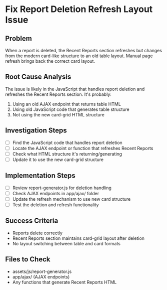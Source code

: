 # Fix Report Deletion Refresh Layout Issue

## Problem
When a report is deleted, the Recent Reports section refreshes but changes from the modern card-like structure to an old table layout. Manual page refresh brings back the correct card layout.

## Root Cause Analysis
The issue is likely in the JavaScript that handles report deletion and refreshes the Recent Reports section. It's probably:
1. Using an old AJAX endpoint that returns table HTML
2. Using old JavaScript code that generates table structure
3. Not using the new card-grid HTML structure

## Investigation Steps
- [ ] Find the JavaScript code that handles report deletion
- [ ] Locate the AJAX endpoint or function that refreshes Recent Reports
- [ ] Check what HTML structure it's returning/generating
- [ ] Update it to use the new card-grid structure

## Implementation Steps
- [ ] Review report-generator.js for deletion handling
- [ ] Check AJAX endpoints in app/ajax/ folder
- [ ] Update the refresh mechanism to use new card structure
- [ ] Test the deletion and refresh functionality

## Success Criteria
- Reports delete correctly
- Recent Reports section maintains card-grid layout after deletion
- No layout switching between table and card formats

## Files to Check
- assets/js/report-generator.js
- app/ajax/ (AJAX endpoints)
- Any functions that generate Recent Reports HTML

